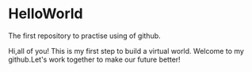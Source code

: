 # HelloWorld
The first repository to practise using of github.

Hi,all of you!
This is my first step to build a virtual world.
Welcome to my github.Let's work together to make our future better!
